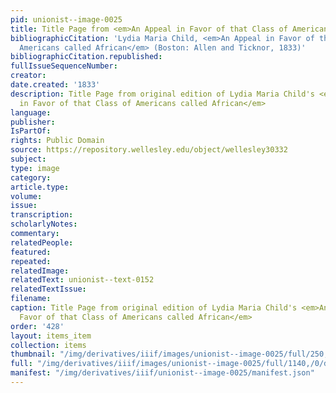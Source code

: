 ```yaml
---
pid: unionist--image-0025
title: Title Page from <em>An Appeal in Favor of that Class of Americans called African</em>
bibliographicCitation: 'Lydia Maria Child, <em>An Appeal in Favor of that Class of
  Americans called African</em> (Boston: Allen and Ticknor, 1833)'
bibliographicCitation.republished: 
fullIssueSequenceNumber: 
creator: 
date.created: '1833'
description: Title Page from original edition of Lydia Maria Child's <em>An Appeal
  in Favor of that Class of Americans called African</em>
language: 
publisher: 
IsPartOf: 
rights: Public Domain
source: https://repository.wellesley.edu/object/wellesley30332
subject: 
type: image
category: 
article.type: 
volume: 
issue: 
transcription: 
scholarlyNotes: 
commentary: 
relatedPeople: 
featured: 
repeated: 
relatedImage: 
relatedText: unionist--text-0152
relatedTextIssue: 
filename: 
caption: Title Page from original edition of Lydia Maria Child's <em>An Appeal in
  Favor of that Class of Americans called African</em>
order: '428'
layout: items_item
collection: items
thumbnail: "/img/derivatives/iiif/images/unionist--image-0025/full/250,/0/default.jpg"
full: "/img/derivatives/iiif/images/unionist--image-0025/full/1140,/0/default.jpg"
manifest: "/img/derivatives/iiif/unionist--image-0025/manifest.json"
---
```

